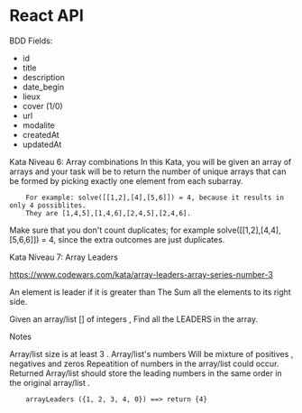 # React API



BDD Fields:

* id
* title
* description
* date_begin
* lieux
* cover (1/0)
* url
* modalite
* createdAt
* updatedAt


Kata Niveau 6: Array combinations
In this Kata, you will be given an array of arrays and your task will be to return the number of unique arrays that can be formed by picking exactly one element from each subarray.

```
    For example: solve([[1,2],[4],[5,6]]) = 4, because it results in only 4 possiblites. 
    They are [1,4,5],[1,4,6],[2,4,5],[2,4,6].
```
Make sure that you don't count duplicates; for example solve([[1,2],[4,4],[5,6,6]]) = 4, since the extra outcomes are just duplicates.





Kata Niveau 7: Array Leaders



https://www.codewars.com/kata/array-leaders-array-series-number-3


An element is leader if it is greater than The Sum all the elements to its right side.

Given an array/list [] of integers , Find all the LEADERS in the array.


Notes

Array/list size is at least 3 .
Array/list's numbers Will be mixture of positives , negatives and zeros
Repeatition of numbers in the array/list could occur.
Returned Array/list should store the leading numbers in the same order in the original array/list .

```
    arrayLeaders ({1, 2, 3, 4, 0}) ==> return {4}
```

